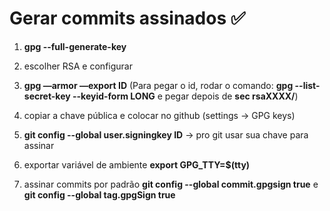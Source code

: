 # Gerar commits assinados ✅

1) **gpg --full-generate-key**

2) escolher RSA e configurar

3) **gpg —armor —export ID** (Para pegar o id, rodar o comando: **gpg --list-secret-key --keyid-form LONG** e pegar depois de **sec rsaXXXX/**)

4) copiar a chave pública e colocar no github (settings → GPG keys)

5) **git config --global user.signingkey ID** → pro git usar sua chave para assinar

6) exportar variável de ambiente **export GPG_TTY=$(tty)**

7) assinar commits por padrão **git config --global commit.gpgsign true** e **git config --global tag.gpgSign true**
